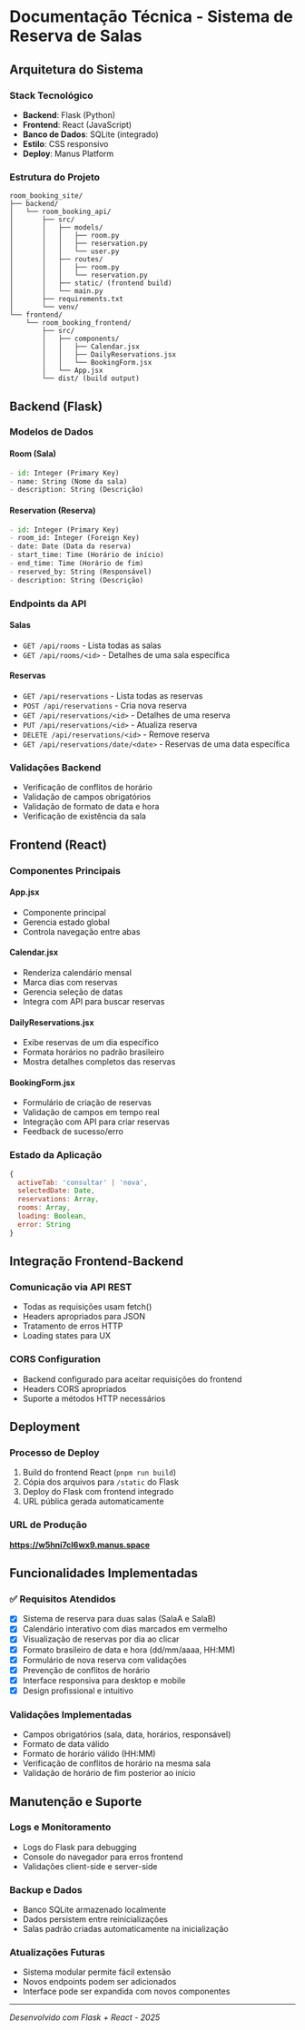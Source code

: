 # Documentação Técnica - Sistema de Reserva de Salas

## Arquitetura do Sistema

### Stack Tecnológico
- **Backend**: Flask (Python)
- **Frontend**: React (JavaScript)
- **Banco de Dados**: SQLite (integrado)
- **Estilo**: CSS responsivo
- **Deploy**: Manus Platform

### Estrutura do Projeto
```
room_booking_site/
├── backend/
│   └── room_booking_api/
│       ├── src/
│       │   ├── models/
│       │   │   ├── room.py
│       │   │   ├── reservation.py
│       │   │   └── user.py
│       │   ├── routes/
│       │   │   ├── room.py
│       │   │   └── reservation.py
│       │   ├── static/ (frontend build)
│       │   └── main.py
│       ├── requirements.txt
│       └── venv/
└── frontend/
    └── room_booking_frontend/
        ├── src/
        │   ├── components/
        │   │   ├── Calendar.jsx
        │   │   ├── DailyReservations.jsx
        │   │   └── BookingForm.jsx
        │   └── App.jsx
        └── dist/ (build output)
```

## Backend (Flask)

### Modelos de Dados

#### Room (Sala)
```python
- id: Integer (Primary Key)
- name: String (Nome da sala)
- description: String (Descrição)
```

#### Reservation (Reserva)
```python
- id: Integer (Primary Key)
- room_id: Integer (Foreign Key)
- date: Date (Data da reserva)
- start_time: Time (Horário de início)
- end_time: Time (Horário de fim)
- reserved_by: String (Responsável)
- description: String (Descrição)
```

### Endpoints da API

#### Salas
- `GET /api/rooms` - Lista todas as salas
- `GET /api/rooms/<id>` - Detalhes de uma sala específica

#### Reservas
- `GET /api/reservations` - Lista todas as reservas
- `POST /api/reservations` - Cria nova reserva
- `GET /api/reservations/<id>` - Detalhes de uma reserva
- `PUT /api/reservations/<id>` - Atualiza reserva
- `DELETE /api/reservations/<id>` - Remove reserva
- `GET /api/reservations/date/<date>` - Reservas de uma data específica

### Validações Backend
- Verificação de conflitos de horário
- Validação de campos obrigatórios
- Validação de formato de data e hora
- Verificação de existência da sala

## Frontend (React)

### Componentes Principais

#### App.jsx
- Componente principal
- Gerencia estado global
- Controla navegação entre abas

#### Calendar.jsx
- Renderiza calendário mensal
- Marca dias com reservas
- Gerencia seleção de datas
- Integra com API para buscar reservas

#### DailyReservations.jsx
- Exibe reservas de um dia específico
- Formata horários no padrão brasileiro
- Mostra detalhes completos das reservas

#### BookingForm.jsx
- Formulário de criação de reservas
- Validação de campos em tempo real
- Integração com API para criar reservas
- Feedback de sucesso/erro

### Estado da Aplicação
```javascript
{
  activeTab: 'consultar' | 'nova',
  selectedDate: Date,
  reservations: Array,
  rooms: Array,
  loading: Boolean,
  error: String
}
```

## Integração Frontend-Backend

### Comunicação via API REST
- Todas as requisições usam fetch()
- Headers apropriados para JSON
- Tratamento de erros HTTP
- Loading states para UX

### CORS Configuration
- Backend configurado para aceitar requisições do frontend
- Headers CORS apropriados
- Suporte a métodos HTTP necessários

## Deployment

### Processo de Deploy
1. Build do frontend React (`pnpm run build`)
2. Cópia dos arquivos para `/static` do Flask
3. Deploy do Flask com frontend integrado
4. URL pública gerada automaticamente

### URL de Produção
**https://w5hni7cl6wx9.manus.space**

## Funcionalidades Implementadas

### ✅ Requisitos Atendidos
- [x] Sistema de reserva para duas salas (SalaA e SalaB)
- [x] Calendário interativo com dias marcados em vermelho
- [x] Visualização de reservas por dia ao clicar
- [x] Formato brasileiro de data e hora (dd/mm/aaaa, HH:MM)
- [x] Formulário de nova reserva com validações
- [x] Prevenção de conflitos de horário
- [x] Interface responsiva para desktop e mobile
- [x] Design profissional e intuitivo

### Validações Implementadas
- Campos obrigatórios (sala, data, horários, responsável)
- Formato de data válido
- Formato de horário válido (HH:MM)
- Verificação de conflitos de horário na mesma sala
- Validação de horário de fim posterior ao início

## Manutenção e Suporte

### Logs e Monitoramento
- Logs do Flask para debugging
- Console do navegador para erros frontend
- Validações client-side e server-side

### Backup e Dados
- Banco SQLite armazenado localmente
- Dados persistem entre reinicializações
- Salas padrão criadas automaticamente na inicialização

### Atualizações Futuras
- Sistema modular permite fácil extensão
- Novos endpoints podem ser adicionados
- Interface pode ser expandida com novos componentes

---
*Desenvolvido com Flask + React - 2025*

